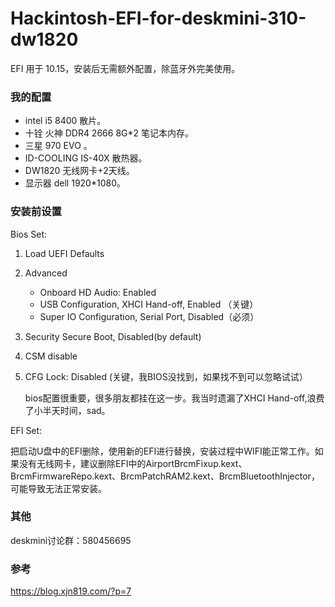 # Hackintosh-EFI-for-deskmini-310-dw1820



EFI 用于 10.15，安装后无需额外配置，除蓝牙外完美使用。

### 我的配置

- intel i5 8400 散片。
- 十铨 火神 DDR4 2666 8G*2 笔记本内存。
- 三星 970 EVO  。
- ID-COOLING IS-40X 散热器。
- DW1820 无线网卡+2天线。
- 显示器 dell 1920*1080。

### 安装前设置

Bios Set:

1. Load UEFI Defaults

2. Advanced

   - Onboard HD Audio: Enabled
   - USB Configuration, XHCI Hand-off, Enabled （关键）
   - Super IO Configuration, Serial Port, Disabled（必须）

3. Security Secure Boot, Disabled(by default)

4. CSM disable

5. CFG Lock: Disabled (关键，我BIOS没找到，如果找不到可以忽略试试）

   bios配置很重要，很多朋友都挂在这一步。我当时遗漏了XHCI Hand-off,浪费了小半天时间，sad。

EFI Set:

​	把启动U盘中的EFI删除，使用新的EFI进行替换，安装过程中WIFI能正常工作。如果没有无线网卡，建议删除EFI中的AirportBrcmFixup.kext、BrcmFirmwareRepo.kext、BrcmPatchRAM2.kext、BrcmBluetoothInjector，可能导致无法正常安装。

### 其他

deskmini讨论群：580456695

### 参考

https://blog.xjn819.com/?p=7

